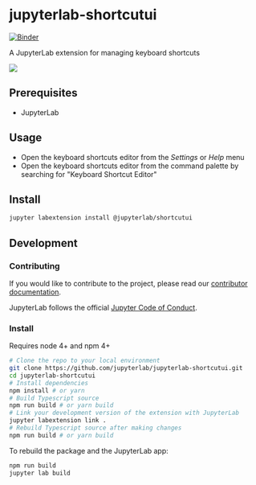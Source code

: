 # jupyterlab-shortcutui

[![Binder](https://beta.mybinder.org/badge.svg)](https://mybinder.org/v2/gh/jupyterlab/jupyterlab-shortcutui/master?urlpath=lab)

A JupyterLab extension for managing keyboard shortcuts

![](http://g.recordit.co/8qiMfgjQfV.gif)

## Prerequisites

- JupyterLab

## Usage

- Open the keyboard shortcuts editor from the *Settings* or *Help* menu
- Open the keyboard shortcuts editor from the command palette by searching for
  "Keyboard Shortcut Editor"

## Install

```bash
jupyter labextension install @jupyterlab/shortcutui
```

## Development

### Contributing

If you would like to contribute to the project, please read our [contributor documentation](https://github.com/jupyterlab/jupyterlab/blob/master/CONTRIBUTING.md).

JupyterLab follows the official [Jupyter Code of Conduct](https://github.com/jupyter/governance/blob/master/conduct/code_of_conduct.md).

### Install

Requires node 4+ and npm 4+

```bash
# Clone the repo to your local environment
git clone https://github.com/jupyterlab/jupyterlab-shortcutui.git
cd jupyterlab-shortcutui
# Install dependencies
npm install # or yarn
# Build Typescript source
npm run build # or yarn build
# Link your development version of the extension with JupyterLab
jupyter labextension link .
# Rebuild Typescript source after making changes
npm run build # or yarn build
```

To rebuild the package and the JupyterLab app:

```bash
npm run build
jupyter lab build
```
